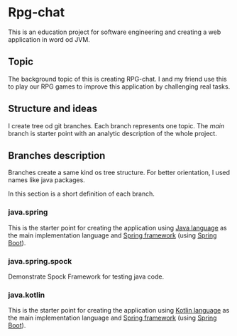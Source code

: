 # Rpg-chat
This is an education project for software engineering and creating a web application in word od JVM.

## Topic
The background topic of this is creating RPG-chat.
I and my friend use this to play our RPG games to improve this application by challenging real tasks.

## Structure and ideas
I create tree od git branches. 
Each branch represents one topic. 
The *main* branch is starter point with an analytic description of the whole project.

## Branches description
Branches create a same kind os tree structure. 
For better orientation, I used names like java packages.

In this section is a short definition of each branch.

### java.spring
This is the starter point for creating the application using [Java language](https://www.java.com) as the main implementation language and [Spring framework](https://spring.io) (using [Spring Boot](https://spring.io/projects/spring-boot)).

### java.spring.spock
Demonstrate Spock Framework for testing java code.

### java.kotlin
This is the starter point for creating the application using [Kotlin language](https://kotlinlang.org) as the main implementation language and [Spring framework](https://spring.io) (using [Spring Boot](https://spring.io/projects/spring-boot)).
